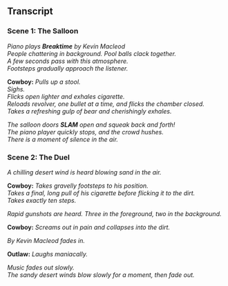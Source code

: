 ## Transcript

### Scene 1: The Salloon
*Piano plays **Breaktime** by Kevin Macleod*  
*People chattering in background.*
*Pool balls clack together.*  
*A few seconds pass with this atmosphere.*  
*Footsteps gradually approach the listener.*

**Cowboy:** *Pulls up a stool.*  
  *Sighs.*  
  *Flicks open lighter and exhales cigarette.*  
  *Reloads revolver, one bullet at a time, and flicks the chamber closed.*  
  *Takes a refreshing gulp of bear and cherishingly exhales.*

*The salloon doors **SLAM** open and squeak back and forth!*  
*The piano player quickly stops, and the crowd hushes.*  
*There is a moment of silence in the air.*

### Scene 2: The Duel
*A chilling desert wind is heard blowing sand in the air.*  

**Cowboy:** *Takes gravelly footsteps to his position.*  
*Takes a final, long pull of his cigarette before flicking it to the dirt.*  
*Takes exactly ten steps.*

*Rapid gunshots are heard. Three in the foreground, two in the background.*

**Cowboy:** *Screams out in pain and collapses into the dirt.*

*By Kevin Macleod fades in.*

**Outlaw:** *Laughs maniacally.*

*Music fades out slowly.*  
*The sandy desert winds blow slowly for a moment, then fade out.*
